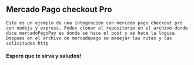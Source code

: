 ## Mercado Pago checkout Pro

```
Este es un ejemplo de una integración con mercado pago checkout pro con nodejs y express. Podes clonar el repositorio en el archivo donde dice marcadoPagoPay es donde se hace el post y se hace la logica. Despues en el archivo de mercadopago se manejar las rutas y las solicitudes http
```
#### Espero que te sirva y saludos!